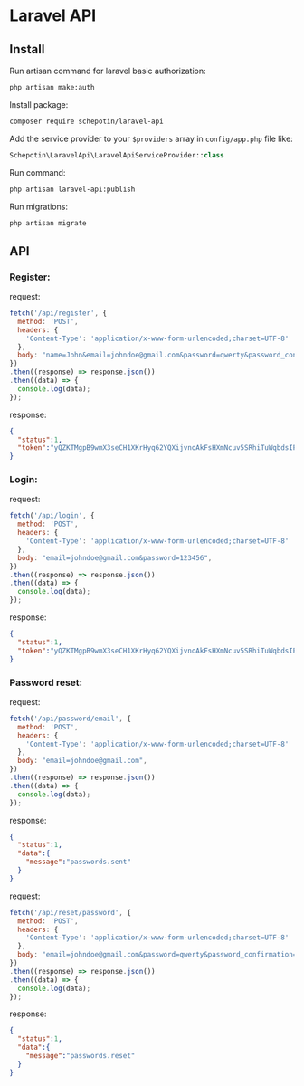 # Laravel API

## Install

Run artisan command for laravel basic authorization:

```bash
php artisan make:auth
```

Install package:

```bash
composer require schepotin/laravel-api
```

Add the service provider to your `$providers` array in `config/app.php` file like:

```php
Schepotin\LaravelApi\LaravelApiServiceProvider::class
```

Run command:

```bash
php artisan laravel-api:publish
```

Run migrations:

```bash
php artisan migrate
```

## API

### Register:

request:

```javascript
fetch('/api/register', {
  method: 'POST',
  headers: {
    'Content-Type': 'application/x-www-form-urlencoded;charset=UTF-8'
  },
  body: "name=John&email=johndoe@gmail.com&password=qwerty&password_confirmation=qwerty",
})
.then((response) => response.json())
.then((data) => {
  console.log(data);
});
```

response:

```json
{
  "status":1,
  "token":"yQZKTMgpB9wmX3seCH1XKrHyq62YQXijvnoAkFsHXmNcuv5SRhiTuWqbdsIP"
}
```

### Login:

request:

```javascript
fetch('/api/login', {
  method: 'POST',
  headers: {
    'Content-Type': 'application/x-www-form-urlencoded;charset=UTF-8'
  },
  body: "email=johndoe@gmail.com&password=123456",
})
.then((response) => response.json())
.then((data) => {
  console.log(data);
});
```

response:

```json
{
  "status":1,
  "token":"yQZKTMgpB9wmX3seCH1XKrHyq62YQXijvnoAkFsHXmNcuv5SRhiTuWqbdsIP"
}
```

### Password reset:

request:

```javascript
fetch('/api/password/email', {
  method: 'POST',
  headers: {
    'Content-Type': 'application/x-www-form-urlencoded;charset=UTF-8'
  },
  body: "email=johndoe@gmail.com",
})
.then((response) => response.json())
.then((data) => {
  console.log(data);
});
```

response:

```json
{
  "status":1,
  "data":{
    "message":"passwords.sent"
  }
}
```

request:

```javascript
fetch('/api/reset/password', {
  method: 'POST',
  headers: {
    'Content-Type': 'application/x-www-form-urlencoded;charset=UTF-8'
  },
  body: "email=johndoe@gmail.com&password=qwerty&password_confirmation=qwerty&token=2b8db1c9655ed1dcf1752867b652774e48e890e2709daa992f271df5d787a8ce",
})
.then((response) => response.json())
.then((data) => {
  console.log(data);
});
```

response:

```json
{
  "status":1,
  "data":{
    "message":"passwords.reset"
  }
}
```